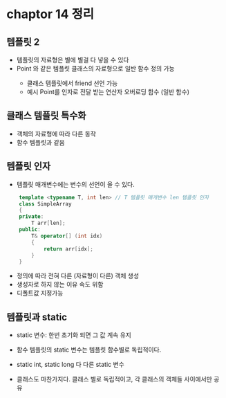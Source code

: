 # chaptor 14 정리

## 템플릿 2

- 템플릿의 자료형은 별에 별걸 다 넣을 수 있다
- Point<int> 와 같은 템플릿 클래스의 자료형으로 일반 함수 정의 가능
  - 클래스 템플릿에서 friend 선언 가능
  - 예시 Point<int>를 인자로 전달 받는 연산자 오버로딩 함수 (일반 함수)

## 클래스 템플릿 특수화

- 객체의 자료형에 따라 다른 동작
- 함수 템플릿과 같음

## 템플릿 인자

- 템플릿 매개변수에는 변수의 선언이 올 수 있다.

```c++
    template <typename T, int len> // T 템플릿 매개변수 len 템플릿 인자
    class SimpleArray
    {
    private:
        T arr[len];
    public:
        T& operator[] (int idx)
        {
            return arr[idx];
        }
    }
```

- 정의에 따라 전혀 다른 (자료형이 다른) 객체 생성
- 생성자로 하지 않는 이유 속도 위함
- 디폴트값 지정가능

## 템플릿과 static

- static 변수: 한번 초기화 되면 그 값 계속 유지

- 함수 템플릿의 static 변수는 템플릿 함수별로 독립적이다.
- static int, static long 다 다른 static 변수

- 클래스도 마찬가지다. 클래스 별로 독립적이고, 각 클래스의 객체들 사이에서만 공유